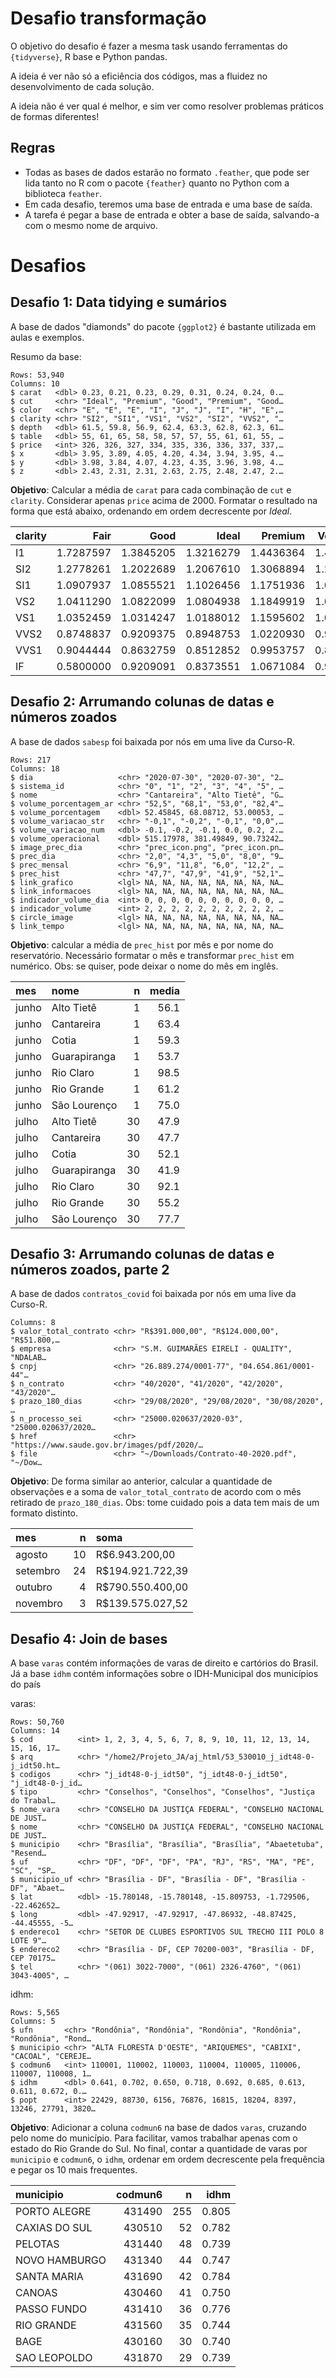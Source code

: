 # Desafio transformação

O objetivo do desafio é fazer a mesma task usando ferramentas do `{tidyverse}`, R base e Python pandas.

A ideia é ver não só a eficiência dos códigos, mas a fluidez no desenvolvimento de cada solução.

A ideia não é ver qual é melhor, e sim ver como resolver problemas práticos de formas diferentes!

## Regras

- Todas as bases de dados estarão no formato `.feather`, que pode ser lida tanto no R com o pacote `{feather}` quanto no Python com a biblioteca `feather`.
- Em cada desafio, teremos uma base de entrada e uma base de saída.
- A tarefa é pegar a base de entrada e obter a base de saída, salvando-a com o mesmo nome de arquivo.

# Desafios

## Desafio 1: Data tidying e sumários

A base de dados "diamonds" do pacote `{ggplot2}` é bastante utilizada em aulas e exemplos.

Resumo da base:

    Rows: 53,940
    Columns: 10
    $ carat   <dbl> 0.23, 0.21, 0.23, 0.29, 0.31, 0.24, 0.24, 0.…
    $ cut     <chr> "Ideal", "Premium", "Good", "Premium", "Good…
    $ color   <chr> "E", "E", "E", "I", "J", "J", "I", "H", "E",…
    $ clarity <chr> "SI2", "SI1", "VS1", "VS2", "SI2", "VVS2", "…
    $ depth   <dbl> 61.5, 59.8, 56.9, 62.4, 63.3, 62.8, 62.3, 61…
    $ table   <dbl> 55, 61, 65, 58, 58, 57, 57, 55, 61, 61, 55, …
    $ price   <int> 326, 326, 327, 334, 335, 336, 336, 337, 337,…
    $ x       <dbl> 3.95, 3.89, 4.05, 4.20, 4.34, 3.94, 3.95, 4.…
    $ y       <dbl> 3.98, 3.84, 4.07, 4.23, 4.35, 3.96, 3.98, 4.…
    $ z       <dbl> 2.43, 2.31, 2.31, 2.63, 2.75, 2.48, 2.47, 2.…

**Objetivo**: Calcular a média de `carat` para cada combinação de `cut` e `clarity`. Considerar apenas `price` acima de 2000. Formatar o resultado na forma que está abaixo, ordenando em ordem decrescente por *Ideal*.

|clarity |      Fair|      Good|     Ideal|   Premium| Very Good|
|:-------|---------:|---------:|---------:|---------:|---------:|
|I1      | 1.7287597| 1.3845205| 1.3216279| 1.4436364| 1.4061972|
|SI2     | 1.2778261| 1.2022689| 1.2067610| 1.3068894| 1.2153952|
|SI1     | 1.0907937| 1.0855521| 1.1026456| 1.1751936| 1.0880402|
|VS2     | 1.0411290| 1.0822099| 1.0804938| 1.1849919| 1.0928534|
|VS1     | 1.0352459| 1.0314247| 1.0188012| 1.1595602| 1.0355158|
|VVS2    | 0.8748837| 0.9209375| 0.8948753| 1.0220930| 0.9377189|
|VVS1    | 0.9044444| 0.8632759| 0.8512852| 0.9953757| 0.8817573|
|IF      | 0.5800000| 0.9209091| 0.8373551| 1.0671084| 0.9169231|


## Desafio 2: Arrumando colunas de datas e números zoados

A base de dados `sabesp` foi baixada por nós em uma live da Curso-R.


    Rows: 217
    Columns: 18
    $ dia                   <chr> "2020-07-30", "2020-07-30", "2…
    $ sistema_id            <chr> "0", "1", "2", "3", "4", "5", …
    $ nome                  <chr> "Cantareira", "Alto Tietê", "G…
    $ volume_porcentagem_ar <chr> "52,5", "68,1", "53,0", "82,4"…
    $ volume_porcentagem    <dbl> 52.45845, 68.08712, 53.00053, …
    $ volume_variacao_str   <chr> "-0,1", "-0,2", "-0,1", "0,0",…
    $ volume_variacao_num   <dbl> -0.1, -0.2, -0.1, 0.0, 0.2, 2.…
    $ volume_operacional    <dbl> 515.17978, 381.49849, 90.73242…
    $ image_prec_dia        <chr> "prec_icon.png", "prec_icon.pn…
    $ prec_dia              <chr> "2,0", "4,3", "5,0", "8,0", "9…
    $ prec_mensal           <chr> "6,9", "11,8", "6,0", "12,2", …
    $ prec_hist             <chr> "47,7", "47,9", "41,9", "52,1"…
    $ link_grafico          <lgl> NA, NA, NA, NA, NA, NA, NA, NA…
    $ link_informacoes      <lgl> NA, NA, NA, NA, NA, NA, NA, NA…
    $ indicador_volume_dia  <int> 0, 0, 0, 0, 0, 0, 0, 0, 0, 0, …
    $ indicador_volume      <int> 2, 2, 2, 2, 2, 2, 2, 2, 2, 2, …
    $ circle_image          <lgl> NA, NA, NA, NA, NA, NA, NA, NA…
    $ link_tempo            <lgl> NA, NA, NA, NA, NA, NA, NA, NA…

**Objetivo**: calcular a média de `prec_hist` por mês e por nome do reservatório. Necessário formatar o mês e transformar `prec_hist` em numérico. Obs: se quiser, pode deixar o nome do mês em inglês.

|mes   |nome         |  n| media|
|:-----|:------------|--:|-----:|
|junho |Alto Tietê   |  1|  56.1|
|junho |Cantareira   |  1|  63.4|
|junho |Cotia        |  1|  59.3|
|junho |Guarapiranga |  1|  53.7|
|junho |Rio Claro    |  1|  98.5|
|junho |Rio Grande   |  1|  61.2|
|junho |São Lourenço |  1|  75.0|
|julho |Alto Tietê   | 30|  47.9|
|julho |Cantareira   | 30|  47.7|
|julho |Cotia        | 30|  52.1|
|julho |Guarapiranga | 30|  41.9|
|julho |Rio Claro    | 30|  92.1|
|julho |Rio Grande   | 30|  55.2|
|julho |São Lourenço | 30|  77.7|

## Desafio 3: Arrumando colunas de datas e números zoados, parte 2

A base de dados `contratos_covid` foi baixada por nós em uma live da Curso-R.

    Columns: 8
    $ valor_total_contrato <chr> "R$391.000,00", "R$124.000,00", "R$51.800,…
    $ empresa              <chr> "S.M. GUIMARÃES EIRELI - QUALITY", "NDALAB…
    $ cnpj                 <chr> "26.889.274/0001-77", "04.654.861/0001-44"…
    $ n_contrato           <chr> "40/2020", "41/2020", "42/2020", "43/2020"…
    $ prazo_180_dias       <chr> "29/08/2020", "29/08/2020", "30/08/2020", …
    $ n_processo_sei       <chr> "25000.020637/2020-03", "25000.020637/2020…
    $ href                 <chr> "https://www.saude.gov.br/images/pdf/2020/…
    $ file                 <chr> "~/Downloads/Contrato-40-2020.pdf", "~/Dow…

**Objetivo**: De forma similar ao anterior, calcular a quantidade de observações e a soma de `valor_total_contrato` de acordo com o mês retirado de `prazo_180_dias`. Obs: tome cuidado pois a data tem mais de um formato distinto.


|mes      |  n|soma             |
|:--------|--:|:----------------|
|agosto   | 10|R$6.943.200,00   |
|setembro | 24|R$194.921.722,39 |
|outubro  |  4|R$790.550.400,00 |
|novembro |  3|R$139.575.027,52 |


## Desafio 4: Join de bases

A base `varas` contém informações de varas de direito e cartórios do Brasil. Já a base `idhm` contém informações sobre o IDH-Municipal dos municípios do país


varas:

    Rows: 50,760
    Columns: 14
    $ cod          <int> 1, 2, 3, 4, 5, 6, 7, 8, 9, 10, 11, 12, 13, 14, 15, 16, 17…
    $ arq          <chr> "/home2/Projeto_JA/aj_html/53_530010_j_idt48-0-j_idt50.ht…
    $ codigos      <chr> "j_idt48-0-j_idt50", "j_idt48-0-j_idt50", "j_idt48-0-j_id…
    $ tipo         <chr> "Conselhos", "Conselhos", "Conselhos", "Justiça do Trabal…
    $ nome_vara    <chr> "CONSELHO DA JUSTIÇA FEDERAL", "CONSELHO NACIONAL DE JUST…
    $ nome         <chr> "CONSELHO DA JUSTIÇA FEDERAL", "CONSELHO NACIONAL DE JUST…
    $ municipio    <chr> "Brasília", "Brasília", "Brasília", "Abaetetuba", "Resend…
    $ uf           <chr> "DF", "DF", "DF", "PA", "RJ", "RS", "MA", "PE", "SC", "SP…
    $ municipio_uf <chr> "Brasília - DF", "Brasília - DF", "Brasília - DF", "Abaet…
    $ lat          <dbl> -15.780148, -15.780148, -15.809753, -1.729506, -22.462652…
    $ long         <dbl> -47.92917, -47.92917, -47.86932, -48.87425, -44.45555, -5…
    $ endereco1    <chr> "SETOR DE CLUBES ESPORTIVOS SUL TRECHO III POLO 8 LOTE 9"…
    $ endereco2    <chr> "Brasília - DF, CEP 70200-003", "Brasília - DF, CEP 70175…
    $ tel          <chr> "(061) 3022-7000", "(061) 2326-4760", "(061) 3043-4005", …

idhm:

    Rows: 5,565
    Columns: 5
    $ ufn       <chr> "Rondônia", "Rondônia", "Rondônia", "Rondônia", "Rondônia", "Rond…
    $ municipio <chr> "ALTA FLORESTA D'OESTE", "ARIQUEMES", "CABIXI", "CACOAL", "CEREJE…
    $ codmun6   <int> 110001, 110002, 110003, 110004, 110005, 110006, 110007, 110008, 1…
    $ idhm      <dbl> 0.641, 0.702, 0.650, 0.718, 0.692, 0.685, 0.613, 0.611, 0.672, 0.…
    $ popt      <int> 22429, 88730, 6156, 76876, 16815, 18204, 8397, 13246, 27791, 3820…


**Objetivo**: Adicionar a coluna `codmun6` na base de dados `varas`, cruzando pelo nome do município. Para facilitar, vamos trabalhar apenas com o estado do Rio Grande do Sul. No final, contar a quantidade de varas por `municipio` e `codmun6`, o `idhm`, ordenar em ordem decrescente pela frequência e pegar os 10 mais frequentes.


|municipio     | codmun6|   n|  idhm|
|:-------------|-------:|---:|-----:|
|PORTO ALEGRE  |  431490| 255| 0.805|
|CAXIAS DO SUL |  430510|  52| 0.782|
|PELOTAS       |  431440|  48| 0.739|
|NOVO HAMBURGO |  431340|  44| 0.747|
|SANTA MARIA   |  431690|  42| 0.784|
|CANOAS        |  430460|  41| 0.750|
|PASSO FUNDO   |  431410|  36| 0.776|
|RIO GRANDE    |  431560|  35| 0.744|
|BAGE          |  430160|  30| 0.740|
|SAO LEOPOLDO  |  431870|  29| 0.739|
